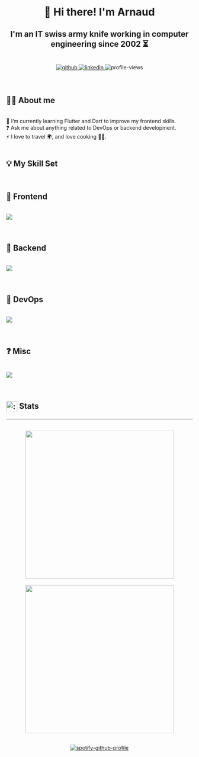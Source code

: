 

# <div align="center">👋 **Hi there! I'm Arnaud**</div>
## <div align="center"> I'm an IT swiss army knife working in computer engineering since 2002 ⏳</div>
<br />
<div align="center">
<a href="https://github.com/arnaud-coral" target="_blank">
<img src=https://img.shields.io/badge/github-%2324292e.svg?&style=for-the-badge&logo=github&logoColor=white alt=github style="margin-bottom: 5px;" />
</a>
<a href="https://linkedin.com/in/arnaud-coral" target="_blank">
<img src=https://img.shields.io/badge/linkedin-%231E77B5.svg?&style=for-the-badge&logo=linkedin&logoColor=white alt=linkedin style="margin-bottom: 5px;" />
</a>
<img src="https://komarev.com/ghpvc/?username=arnaud-coral&&style=for-the-badge" alt="profile-views" style="margin-bottom: 5px;" />
</div>
<br />
<br />

## **🙋‍♂️ About me**

<br />
🌱 I’m currently learning Flutter and Dart to improve my frontend skills.<br>
❓ Ask me about anything related to DevOps or backend development.<br>
⚡ I love to travel 🌍, and love cooking 🧑‍🍳.

<br />
<br />

## **💡 My Skill Set**

<br />

## **🎨 Frontend**
<br />
<div>
<img src="https://skillicons.dev/icons?i=html,css,bootstrap,flutter,dart,angular,javascript,typescript&perline=6" />
</div>

<br />
<br />

## **🧩 Backend**
<br />
<div>
<img src="https://skillicons.dev/icons?i=php,nodejs,deno,express,pug,lua,python,graphql,mysql,postgres,mongodb,redis&perline=6" />
</div>

<br />
<br />

## **🔧 DevOps**
<br />
<div>
<img src="https://skillicons.dev/icons?i=aws,gcp,ansible,bash,linux,docker,gitlab,github,git,nginx,grafana,prometheus&perline=6" />
</div>

<br />
<br />

## **❓ Misc**
<br />
<div>
<img src="https://skillicons.dev/icons?i=vscode,regex,wordpress,ps,raspberrypi,figma&perline=6" />
</div>

<br />
<br />

## <img class="emoji" title=":octocat:" alt=":octocat:" src="https://github.githubassets.com/images/icons/emoji/octocat.png" height="30" width="30" align="absmiddle"> Stats
---
<br />

<div align="center">
<img src="https://github-readme-stats.vercel.app/api/top-langs/?username=arnaud-coral&hide_border=true&layout=compact" align="center" width="400px" />
<br />
<br />
<img src="https://github-readme-stats.vercel.app/api?username=arnaud-coral" align="center" width="400px" />

<br />
<br />

[![spotify-github-profile](https://spotify-github-profile.vercel.app/api/view?uid=arco51&cover_image=true&theme=default&bar_color=53b14f&bar_color_cover=true)](https://github.com/kittinan/spotify-github-profile)

</div>
